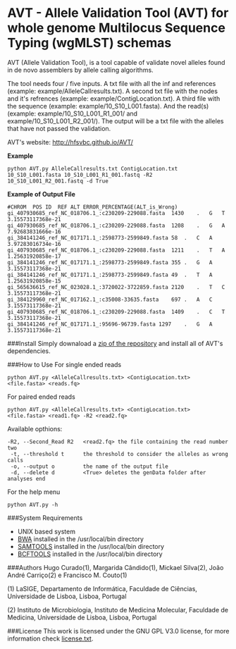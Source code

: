 # AVT - Allele Validation Tool (AVT) for whole genome Multilocus Sequence Typing (wgMLST) schemas
AVT (Allele Validation Tool), is a tool capable of validate novel alleles found in de novo assemblers by allele calling algorithms.

The tool needs four / five inputs. A txt file with all the inf and references (example: example/AlleleCallresults.txt). A second txt file with the nodes and it's refrences (example: example/ContigLocation.txt). A third file with the sequence (example: example/10_S10_L001.fasta). And the read(s) (example: example/10_S10_L001_R1_001/ and example/10_S10_L001_R2_001/). The output will be a txt file with the alleles that have not passed the validation.

AVT's website: http://hfsvbc.github.io/AVT/

**Example**
```
python AVT.py AlleleCallresults.txt ContigLocation.txt 10_S10_L001.fasta 10_S10_L001_R1_001.fastq -R2 10_S10_L001_R2_001.fastq -d True
```

**Example of Output File**
```
#CHROM	POS	ID	REF	ALT	ERROR_PERCENTAGE(ALT_is_Wrong)
gi_407930685_ref_NC_018706.1_:c230209-229088.fasta	1430	.	G	T	3.15573117368e-21
gi_407930685_ref_NC_018706.1_:c230209-229088.fasta	1208	.	G	A	7.92683831666e-16
gi_384141246_ref_NC_017171.1_:2598773-2599849.fasta	58	.	C	A	3.97283016734e-16
gi_407930685_ref_NC_018706.1_:c230209-229088.fasta	1211	.	T	A	1.25631920858e-17
gi_384141246_ref_NC_017171.1_:2598773-2599849.fasta	355	.	G	A	3.15573117368e-21
gi_384141246_ref_NC_017171.1_:2598773-2599849.fasta	49	.	T	A	1.25631920858e-15
gi_565636615_ref_NC_023028.1_:3720022-3722859.fasta	2120	.	T	C	3.15573117368e-21
gi_384129960_ref_NC_017162.1_:c35008-33635.fasta	697	.	A	C	3.15573117368e-21
gi_407930685_ref_NC_018706.1_:c230209-229088.fasta	1409	.	C	T	3.15573117368e-21
gi_384141246_ref_NC_017171.1_:95696-96739.fasta	1297	.	G	A	3.15573117368e-21
```

###Install
Simply downaload a [zip of the repository](https://github.com/HFSVBC/AVT/archive/master.zip) and install all of AVT's <a name="SR"></a>dependencies.

###How to Use
For single ended reads
```
python AVT.py <AlleleCallresults.txt> <ContigLocation.txt> <file.fasta> <reads.fq>
```
For paired ended reads
```
python AVT.py <AlleleCallresults.txt> <ContigLocation.txt> <file.fasta> <read1.fq> -R2 <read2.fq>
```
Available opthions:
```
-R2, --Second_Read R2   <read2.fq> the file containing the read number two
 -t, --threshold t      the threshold to consider the alleles as wrong calls
 -o, --output o         the name of the output file
 -d, --delete d         <True> deletes the genData folder after analyses end
```
For the help menu
```
python AVT.py -h
```
###System Requirements
- UNIX based system
- [BWA](http://bio-bwa.sourceforge.net) installed in the /usr/local/bin directory
- [SAMTOOLS](http://samtools.sourceforge.net) installed in the /usr/local/bin directory
- [BCFTOOLS](http://www.htslib.org/download/) installed in the /usr/local/bin directory

###Authors
Hugo Curado(1), Margarida Cândido(1), Mickael Silva(2), João André Carriço(2) e Francisco M. Couto(1)

(1) LaSIGE, Departamento de Informática, Faculdade de Ciências, Universidade de Lisboa, Lisboa, Portugal

(2) Instituto de Microbiologia, Instituto de Medicina Molecular, Faculdade de Medicina, Universidade de Lisboa, Lisboa, Portugal

###License
This work is licensed under the GNU GPL V3.0 license, for more information check [license.txt](https://github.com/HFSVBC/AVT/blob/master/license.txt).
